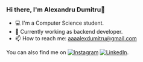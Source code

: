 ### Hi there, I'm Alexandru Dumitru👋

- 💻 I'm a Computer Science student.
- 📁 Currently working as backend developer.
- 📫 How to reach me: [aaaalexdumitru@gmail.com](aaaalexdumitru@gmail.com)


<!-- Actual text -->

You can also find me on [![Instagram][1.2]][1] [![LinkedIn][2.2]][2].

<!-- Icons -->

[1.2]: https://img.shields.io/badge/-Instagram-D7008A?style=flat&logo=Instagram&logoColor=white
[2.2]: https://img.shields.io/badge/-LinkedIn-%230077b5?style=flat&logo=linkedin&logoColor=white

<!-- Links to your social media accounts -->

[1]: https://instagram.com/alex_dumitru_
[2]: https://www.linkedin.com/in/alexandru-paraschiv-dumitru/
<!--
**alexandruparaschivdumitru/alexandruparaschivdumitru** is a ✨ _special_ ✨ repository because its `README.md` (this file) appears on your GitHub profile.

Here are some ideas to get you started:

- 🔭 I’m currently working on ...
- 🌱 I’m currently learning ...
- 👯 I’m looking to collaborate on ...
- 🤔 I’m looking for help with ...
- 💬 Ask me about ...
- 📫 How to reach me: ...
- 😄 Pronouns: ...
- ⚡ Fun fact: ...
-->
